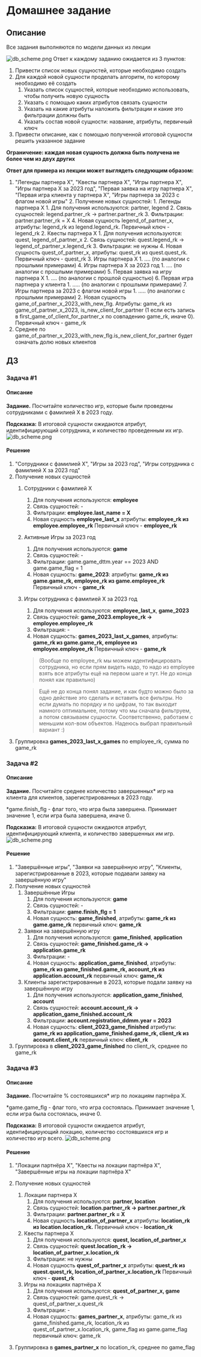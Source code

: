 # Домашнее задание

## Описание

Все задания выполняются по модели данных из лекции

![db_scheme.png](pictures/db_scheme.png)
Ответ к каждому заданию ожидается из 3 пунктов:

1. Привести список новых сущностей, которые необходимо создать
2. Для каждой новой сущности проделать алгоритм, по которому необходимо её создать
    1. Указать список сущностей, которые необходимо использовать, чтобы получить новую сущность
    2. Указать с помощью каких атрибутов связать сущности
    3. Указать на какие атрибуты наложить фильтрации и какие это фильтрации должны быть
    4. Указать состав новой сущности: название, атрибуты, первичный ключ
3. Привести описание, как с помощью полученной итоговой сущности решить указанное задание

**Ограничение: каждая новая сущность должна быть получена не более чем из двух других**

**Ответ для примера из лекции может выглядеть следующим образом:**

1. "Легенды партнера Х", "Квесты партнера Х", "Игры партнера Х", "Игры партнера X за 2023 год", "Первая заявка на игру
   партнера Х", "Первая игра клиента у партнера Х", "Игры партнера за 2023 с флагом новой игры"
    2. Получение новых сущностей:
        1. Легенды партнера Х
            1. Для получения используются: partner, legend
            2. Связь сущностей: legend.partner_rk -> partner.partner_rk
            3. Фильтрации: partner.partner_rk = X
            4. Новая сущность legend_of_partner_x, атрибуты: legend_rk из legend.legend_rk. Первичный ключ - legend_rk
        2. Квесты партнера Х
            1. Для получения используются: quest, legend_of_partner_x
            2. Связь сущностей: quest.legend_rk -> legend_of_partner_x.legend_rk
            3. Фильтрации: не нужны
            4. Новая сущность quest_of_partner_x, атрибуты: quest_rk из quest.quest_rk. Первичный ключ - quest_rk
        3. Игры партнера Х
            1. .... (по аналогии с прошлыми примерами)
        4. Игры партнера X за 2023 год
            1. .... (по аналогии с прошлыми примерами)
        5. Первая заявка на игру партнера Х
            1. .... (по аналогии с прошлой сущностью)
        6. Первая игра партнера у клиента
            1. ..... (по аналогии с прошлыми примерами)
        7. Игры партнера за 2023 с флагом новой игры
            1. ..... (по аналогии с прошлыми примерами)
            2. Новая сущность game_of_partner_x_2023_with_new_flg. Атрибуты: game_rk из game_of_partner_x_2023,
               is_new_client_for_partner (1 если есть запись в first_game_of_client_for_partner_x по совпадению game_rk,
               иначе 0). Первичный ключ - game_rk
3. Среднее по game_of_partner_x_2023_with_new_flg.is_new_client_for_partner будет означать долю новых клиентов

## ДЗ

### Задача #1

#### Описание

**Задание.** Посчитайте количество игр, которые были проведены сотрудниками с фамилией X в 2023 году.

**Подсказка:** В итоговой сущности ожидаются атрибут, идентифицирующий сотрудника, и количество проведенным их игр.
![db_scheme.png](pictures/db_scheme.png)

#### Решение

1. "Сотрудники с фамилией X", "Игры за 2023 год", "Игры сотрудника с фамилией Х за 2023 год"
2. Получение новых сущностей
    1. Сотрудники с фамилией Х
        1. Для получения используются: **employee**
        2. Связь сущностей: -
        3. Фильтрации: **employee.last_name = X**
        4. Новая сущность **employee_last_x**
           атрибуты: **employee_rk из employee.employee_rk**
           Первичный ключ - **employee_rk**
    2. Активные Игры за 2023 год
        1. Для получения используются: **game**
        2. Связь сущностей: -
        3. Фильтрации: game.game_dttm.year == 2023 AND game.game_flag = 1
        4. Новая сущность: **game_2023**:
           атрибуты: **game_rk из game.game_rk, employee_rk из game.employee_rk**
           Первичный ключ - **game_rk**
    3. Игры сотрудника с фамилией Х за 2023 год
        1. Для получения используются:  **employee_last_x**, **game_2023**
        2. Связь сущностей: **game_2023.employee_rk -> employee.employee_rk**
        3. Фильтрация: -
        4. Новая сущность: **games_2023_last_x_games**,
           атрибуты: **game_rk из game.game_rk, employee из employee.employee_rk**
           Первичный ключ - **game_rk**
       > (Вообще по employee_rk мы можем идентифицировать сотрудника, но если прям видеть надо, то надо из employee
       взять все атрибуты ещё на первом шаге и тут. Не до конца понял как правильно)

       > Ещё не до конца понял задание, и как будто можно было за одно действие это сделать и вставить все фильтры. Но
       если думать по порядку и по цифрам, то так выходит намного оптимальнее, потому что мы сначала фильтруем, а потом
       связываем сущности. Соответственно, работаем с меньшим кол-вом объектов. Надеюсь выбрал правильный вариант :)
3. Группировка **games_2023_last_x_games** по employee_rk, сумма по game_rk

### Задача #2

#### Описание

**Задание.** Посчитайте среднее количество завершенных* игр на клиента для клиентов, зарегистрированных в 2023 году.

*game.finish_flg - флаг того, что игра была завершена. Принимает значение 1, если игра была завершена, иначе 0.

**Подсказка:** В итоговой сущности ожидаются атрибут, идентифицирующий клиента, и количество завершенных им игр.
![db_scheme.png](pictures/db_scheme.png)

#### Решение

1. "Завершённые игры", "Заявки на завершённую игру", "Клиенты,
   зарегистрированные в 2023, которые подавали заявку на завершённую игру"
2. Получение новых сущностей
    1. Завершённые Игры
        1. Для получения используются: **game**
        2. Связь сущностей: -
        3. Фильтрации: **game.finish_flg = 1**
        4. Новая сущность: **game_finished**,
           атрибуты: **game_rk из game.game_rk**
           первичный ключ: **game_rk**
    2. Заявки на завершённую игру
        1. Для получения используются: **game_finished**, **application**
        2. Связь сущностей: **game_finished.game_rk -> application.game_rk**
        3. Фильтрации: -
        4. Новая сущность: **application_game_finished**,
           атрибуты: **game_rk из game_finished.game_rk, account_rk из application.account_rk**
           первичный ключ: **game_rk**
    3. Клиенты зарегистрированные в 2023, которые подали заявку на завершённую игру
        1. Для получения используются: **application_game_finished**, **account**
        2. Связь сущностей: **account.account_rk -> application_game_finished.account_rk**
        3. Фильтрации: **account.registration_ddmm.year = 2023**
        4. Новая сущность: **client_2023_game_finished**
           атрибуты: **game_rk из application_game_finished.game_rk, client_rk из account.client_rk**
           первичный ключ: **client_rk**
3. Группировка в **client_2023_game_finished** по client_rk, среднее по game_rk

### Задача #3

#### Описание

**Задание.** Посчитайте % состоявшихся* игр по локациям партнёра Х.

*game.game_flg - флаг того, что игра состоялась. Принимает значение 1, если игра была состоялась, иначе 0.

**Подсказка:** В итоговой сущности ожидается атрибут, идентифицирующий локацию, количество состоявшихся игр и количество
игр всего.
![db_scheme.png](pictures%2Fdb_scheme.png)

#### Решение

1. "Локации партнёра Х", "Квесты на локации партнёра Х", "Завершённые игры на локации партнёра Х"
2. Получение новых сущностей
    1. Локации партнера Х
        1. Для получения используются: **partner, location**
        2. Связь сущностей: **location.partner_rk -> partner.partner_rk**
        3. Фильтрации: **partner.partner_rk = X**
        4. Новая сущность **location_of_partner_x**
           атрибуты: **location_rk из location.location_rk.**
           Первичный ключ - **location_rk**
    2. Квесты партнера Х
        1. Для получения используются: **quest, location_of_partner_x**
        2. Связь сущностей: **quest.location_rk -> location_of_partner_x.location_rk**
        3. Фильтрации: не нужны
        4. Новая сущность **quest_of_partner_x**
           атрибуты: **quest_rk из quest.quest_rk, location_of_partner_x.location_rk**
           Первичный ключ - **quest_rk**
    3. Игры на локациях партнёра Х
        1. Для получения используются: **quest_of_partner_x, game**
        2. Связь сущностей: game.quest_rk -> quest_of_partner_x.quest_rk
        3. Фильтрации: -
        4. Новая сущность: **games_partner_x**,
           атрибуты: game_rk из game_finished.game_rk, location_rk из quest_of_partner_x.location_rk, game_flag из
           game.game_flag
           первичный ключ: game_rk
    
3. Группировка в **games_partner_x** по location_rk, среднее по game_flag



